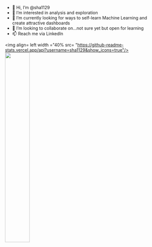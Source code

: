 - 👋 Hi, I’m @sha1129
- 👀 I’m interested in analysis and exploration
- 🌱 I’m currently looking for ways to self-learn Machine Learning and create attractive dashboards  
- 💞️ I’m looking to collaborate on...not sure yet but open for learning
- 📫 Reach me via LinkedIn

<img align= left width ="40% src= "https://github-readme-stats.vercel.app/api?username=sha1129&show_icons=true"/>
<img align= left width ="40%" src ="https://github-readme-stats.vercel.app/api/top-langs/?username=sha1129" />



<!---
sha1129/sha1129 is a ✨ special ✨ repository because its `README.md` (this file) appears on your GitHub profile.
You can click the Preview link to take a look at your changes.
--->
